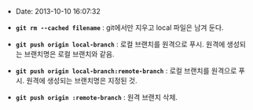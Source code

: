 - Date: 2013-10-10 16:07:32

- __`git rm --cached filename`__ : git에서만 지우고 local 파일은 남겨 둔다.
- __`git push origin local-branch`__ : 로컬 브랜치를 원격으로 푸시. 원격에 생성되는 브랜치명은 로컬 브랜치와 같음.
- __`git push origin local-branch:remote-branch`__ : 로컬 브랜치를 원격으로 푸시. 원격에 생성되는 브랜치명은 지정된 것.
- __`git push origin :remote-branch`__ : 원격 브랜치 삭제.